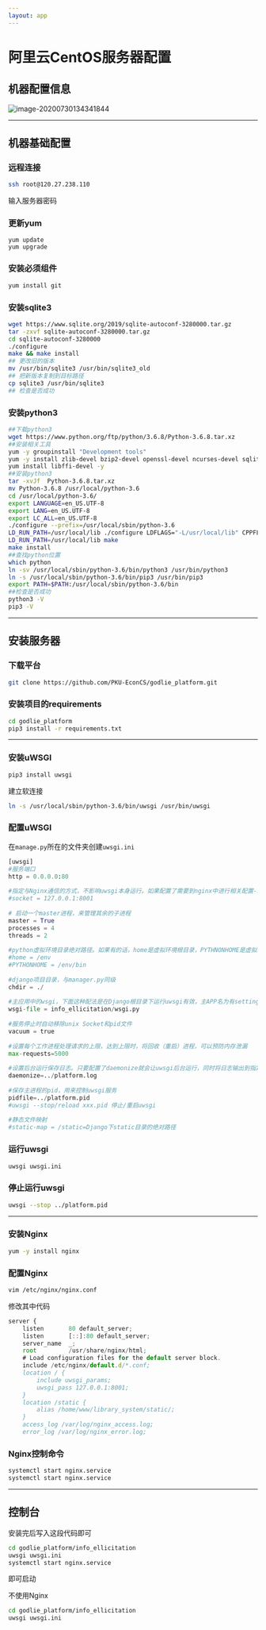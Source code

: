 ```yaml
---
layout: app
---
```


# 阿里云CentOS服务器配置

## 机器配置信息

![image-20200730134341844](C:\Users\hzh\AppData\Roaming\Typora\typora-user-images\image-20200730134341844.png)

* * *

## 机器基础配置

### 远程连接

```bash
ssh root@120.27.238.110
```

输入服务器密码

### 更新yum

```
yum update
yum upgrade
```

### 安装必须组件

```bash
yum install git
```

### 安装sqlite3

```bash
wget https://www.sqlite.org/2019/sqlite-autoconf-3280000.tar.gz
tar -zxvf sqlite-autoconf-3280000.tar.gz
cd sqlite-autoconf-3280000
./configure
make && make install
## 更改旧的版本
mv /usr/bin/sqlite3 /usr/bin/sqlite3_old
## 把新版本复制到目标路径
cp sqlite3 /usr/bin/sqlite3
## 检查是否成功

```

### 安装python3

```bash
##下载python3
wget https://www.python.org/ftp/python/3.6.8/Python-3.6.8.tar.xz
##安装相关工具
yum -y groupinstall "Development tools"
yum -y install zlib-devel bzip2-devel openssl-devel ncurses-devel sqlite-devel readline-devel tk-devel gdbm-devel db4-devel libpcap-devel xz-devel
yum install libffi-devel -y
##安装python3
tar -xvJf  Python-3.6.8.tar.xz
mv Python-3.6.8 /usr/local/python-3.6
cd /usr/local/python-3.6/
export LANGUAGE=en_US.UTF-8
export LANG=en_US.UTF-8
export LC_ALL=en_US.UTF-8
./configure --prefix=/usr/local/sbin/python-3.6
LD_RUN_PATH=/usr/local/lib ./configure LDFLAGS="-L/usr/local/lib" CPPFLAGS="-I/usr/local/include"  --prefix=/usr/local/sbin/python-3.6
LD_RUN_PATH=/usr/local/lib make
make install
##查找python位置
which python
ln -sv /usr/local/sbin/python-3.6/bin/python3 /usr/bin/python3
ln -s /usr/local/sbin/python-3.6/bin/pip3 /usr/bin/pip3
export PATH=$PATH:/usr/local/sbin/python-3.6/bin
##检查是否成功
python3 -V
pip3 -V
```

* * *

## 安装服务器

### 下载平台

```bash
git clone https://github.com/PKU-EconCS/godlie_platform.git
```

### 安装项目的requirements

```bash
cd godlie_platform
pip3 install -r requirements.txt
```

* * *

### 安装uWSGI

```bash
pip3 install uwsgi
```

建立软连接

```bash
ln -s /usr/local/sbin/python-3.6/bin/uwsgi /usr/bin/uwsgi
```

### 配置uWSGI

在`manage.py`所在的文件夹创建`uwsgi.ini`

```python
[uwsgi]
#服务端口
http = 0.0.0.0:80
 
#指定与Nginx通信的方式，不影响uwsgi本身运行。如果配置了需要到nginx中进行相关配置-才能通过nginx访问Django
#socket = 127.0.0.1:8001
 
# 启动一个master进程，来管理其余的子进程
master = True
processes = 4
threads = 2
 
#python虚拟环境目录绝对路径。如果有的话，home是虚拟环境根目录，PYTHNONHOME是虚拟环境下的bin目录（放置了Python执行文件）
#home = /env
#PYTHONHOME = /env/bin
 
#django项目目录，与manager.py同级
chdir = ./
 
#主应用中的wsgi，下面这种配法是在Django根目录下运行uwsgi有效，主APP名为有settings.py的那个目录名。如果是其他目录运行，下面建议写成绝对路径。
wsgi-file = info_ellicitation/wsgi.py
 
#服务停止时自动移除unix Socket和pid文件
vacuum = true
 
#设置每个工作进程处理请求的上限，达到上限时，将回收（重启）进程，可以预防内存泄漏
max-requests=5000
 
#设置后台运行保存日志。只要配置了daemonize就会让uwsgi后台运行，同时将日志输出到指定目录
daemonize=../platform.log
 
#保存主进程的pid，用来控制uwsgi服务
pidfile=../platform.pid
#uwsgi --stop/reload xxx.pid 停止/重启uwsgi
 
#静态文件映射
#static-map = /static=Django下static目录的绝对路径
```

### 运行uwsgi

```bash
uwsgi uwsgi.ini
```

### 停止运行uwsgi

```bash
uwsgi --stop ../platform.pid
```

* * *

### 安装Nginx

```bash
yum -y install nginx
```

### 配置Nginx

```bash
vim /etc/nginx/nginx.conf
```

修改其中代码

```javascript
server {
    listen       80 default_server;
    listen       [::]:80 default_server;
    server_name  _;
    root         /usr/share/nginx/html;
    # Load configuration files for the default server block.
    include /etc/nginx/default.d/*.conf;
    location / {
    	include uwsgi_params;
    	uwsgi_pass 127.0.0.1:8001;
    }
    location /static {
        alias /home/www/library_system/static/;
    }
    access_log /var/log/nginx_access.log;
    error_log /var/log/nginx_error.log;
```

### Nginx控制命令

```bash
systemctl start nginx.service
systemctl start nginx.service
```

* * *

## 控制台

安装完后写入这段代码即可

```bash
cd godlie_platform/info_ellicitation
uwsgi uwsgi.ini
systemctl start nginx.service
```

即可启动

不使用Nginx

```bash
cd godlie_platform/info_ellicitation
uwsgi uwsgi.ini
```

